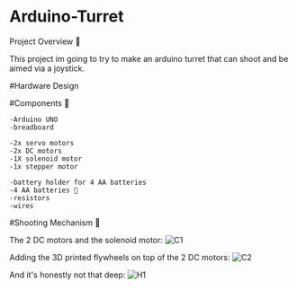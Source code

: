 # Arduino-Turret

Project Overview 🌟

This project im going to try to make an arduino turret that can shoot and be aimed via a joystick.

#Hardware Design

#Components 🔩

    -Arduino UNO
    -breadboard
    
    -2x servo motors
    -2x DC motors
    -1X solenoid motor
    -1x stepper motor

    -battery holder for 4 AA batteries
    -4 AA batteries 🤯
    -resistors
    -wires

#Shooting Mechanism 🏹

The 2 DC motors and the solenoid motor:
![C1](https://github.com/user-attachments/assets/4fb0895f-8975-4875-b22e-36c459f45e5d)

Adding the 3D printed flywheels on top of the 2 DC motors:
![C2](https://github.com/user-attachments/assets/424a8888-bc9d-47b8-bab6-f8e6463240eb)

And it's honestly not that deep:
![H1](https://github.com/user-attachments/assets/088d478d-47b8-40e2-962a-08105a65db91)










